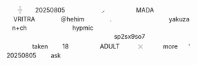 ㅤᅟ𓏶  ㅤᅟ20250805ㅤ ㅤᅟㅤᅟ ㅤ⸝ㅤ   ㅤᅟㅤᅟ  MADA ㅤᅟㅤᅟㅤᅟㅤᅟ
ㅤᅟㅤᅟ ‌ ‌ ‌ ‌    VRITRA        ㅤᅟㅤᅟ  ＠hehim ㅤᅟㅤᅟ       .ㅤᅟㅤᅟㅤᅟ
ㅤㅤᅟᅟyakuzaㅤ ㅤ ㅤᅟㅤ ㅤn+chㅤ ㅤㅤ ㅤ ㅤㅤ ㅤhypmicㅤᅟㅤᅟ
ㅤᅟㅤᅟㅤᅟㅤᅟㅤᅟㅤᅟㅤᅟㅤᅟㅤᅟㅤᅟㅤᅟㅤᅟㅤᅟㅤᅟ
ㅤㅤㅤᅟㅤᅟᅟᅟㅤᅟsp2sx9so7ㅤㅤ ㅤㅤ ㅤ ㅤㅤ ㅤㅤᅟㅤᅟ ㅤ ㅤㅤ ㅤtaken
ᅟᅟ 18ㅤㅤㅤㅤ ㅤ ADULTㅤㅤ   ㅤ𓏴 
ᅟᅟ ㅤmore  ‌ㅤ ‌‘ ‌  ㅤㅤ 20250805
ᅟᅟ   ask
